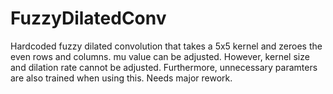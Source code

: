 # FuzzyDilatedConv

Hardcoded fuzzy dilated convolution that takes a 5x5 kernel and zeroes the even rows and columns. mu value can be adjusted. However, kernel size and dilation rate cannot be adjusted. Furthermore, unnecessary paramters are also trained when using this. Needs major rework. 
